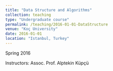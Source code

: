 ```yaml
---
title: "Data Structure and Algorithms"
collection: teaching
type: "Undergraduate course"
permalink: /teaching/2016-01-01-DataStructure
venue: "Koç University"
date: 2016-01-01
location: "Istanbul, Turkey"
---
```


Spring 2016

Instructors: Assoc. Prof. Alptekin Küpçü
